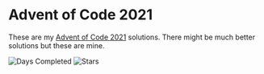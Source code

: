 Advent of Code 2021
=====================

These are my [Advent of Code 2021][aoc] solutions. There might be much better solutions but these are mine.

![Days Completed](https://img.shields.io/badge/days%20completed-17-red?style=for-the-badge) ![Stars](https://img.shields.io/badge/stars%20⭐-34-yellow?style=for-the-badge)

[aoc]: https://adventofcode.com/2021
